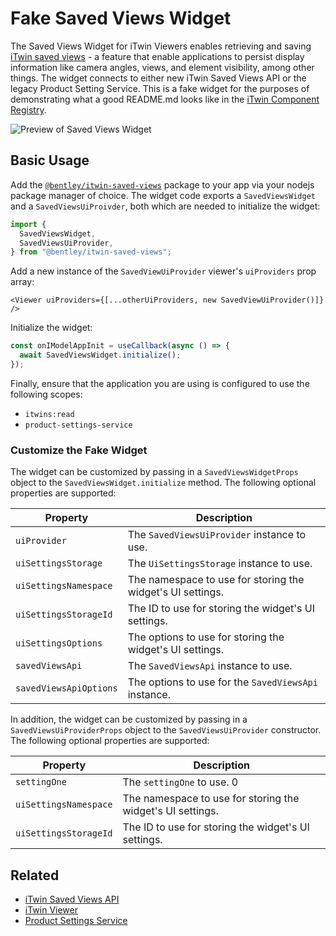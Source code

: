 # Fake Saved Views Widget

The Saved Views Widget for iTwin Viewers enables retrieving and saving [iTwin saved views](https://developer.bentley.com/apis/savedviews/overview/) - a feature that enable applications to persist display information like camera angles, views, and element visibility, among other things. The widget connects to either new iTwin Saved Views API or the legacy Product Setting Service. This is a fake widget for the purposes of demonstrating what a good README.md looks like in the [iTwin Component Registry](https://component-registry.itwin.dev/).

![Preview of Saved Views Widget](saved-views.gif)

## Basic Usage

Add the [`@bentley/itwin-saved-views`](https://bentleycs.visualstudio.com/beconnect/_git/TCDEAppService?path=/packages/modules/itwin-saved-views) package to your app via your nodejs package manager of choice. The widget code exports a `SavedViewsWidget` and a `SavedViewsUiProivder`, both which are needed to initialize the widget:

```ts
import {
  SavedViewsWidget,
  SavedViewsUiProvider,
} from "@bentley/itwin-saved-views";
```

Add a new instance of the `SavedViewUiProvider` viewer's `uiProviders` prop array:

```tsx
<Viewer uiProviders={[...otherUiProviders, new SavedViewUiProvider()]} />
```

Initialize the widget:

```ts
const onIModelAppInit = useCallback(async () => {
  await SavedViewsWidget.initialize();
});
```

Finally, ensure that the application you are using is configured to use the following scopes:

- `itwins:read`
- `product-settings-service`

### Customize the Fake Widget

The widget can be customized by passing in a `SavedViewsWidgetProps` object to the `SavedViewsWidget.initialize` method. The following optional properties are supported:

| Property               | Description                                                |
| ---------------------- | ---------------------------------------------------------- |
| `uiProvider`           | The `SavedViewsUiProvider` instance to use.                |
| `uiSettingsStorage`    | The `UiSettingsStorage` instance to use.                   |
| `uiSettingsNamespace`  | The namespace to use for storing the widget's UI settings. |
| `uiSettingsStorageId`  | The ID to use for storing the widget's UI settings.        |
| `uiSettingsOptions`    | The options to use for storing the widget's UI settings.   |
| `savedViewsApi`        | The `SavedViewsApi` instance to use.                       |
| `savedViewsApiOptions` | The options to use for the `SavedViewsApi` instance.       |

In addition, the widget can be customized by passing in a `SavedViewsUiProviderProps` object to the `SavedViewsUiProvider` constructor. The following optional properties are supported:

| Property              | Description                                                |
| --------------------- | ---------------------------------------------------------- |
| `settingOne`          | The `settingOne` to use. 0                                 |
| `uiSettingsNamespace` | The namespace to use for storing the widget's UI settings. |
| `uiSettingsStorageId` | The ID to use for storing the widget's UI settings.        |

## Related

- [iTwin Saved Views API](https://developer.bentley.com/apis/savedviews/overview/)
- [iTwin Viewer](https://github.com/iTwin/viewer)
- [Product Settings Service](https://developer.bentley.com/apis/ps/overview/)
